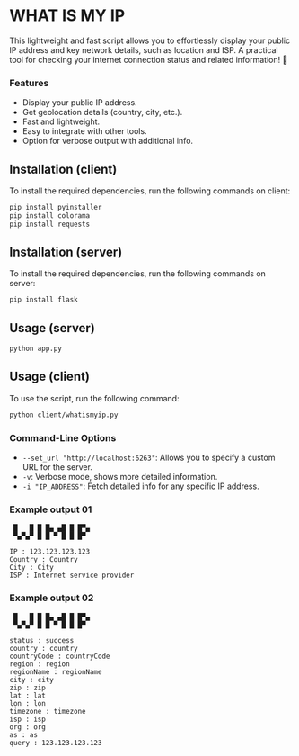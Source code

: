 # WHAT IS MY IP 



This lightweight and fast script allows you to effortlessly display your public IP address and key network details, such as location and ISP. A practical tool for checking your internet connection status and related information! 🚀




### Features
- Display your public IP address.
- Get geolocation details (country, city, etc.).
- Fast and lightweight.
- Easy to integrate with other tools.
- Option for verbose output with additional info.



## Installation (client)

To install the required dependencies, run the following commands on client:

```bash
pip install pyinstaller
pip install colorama
pip install requests
```


## Installation (server)

To install the required dependencies, run the following commands on server:

```bash
pip install flask
```



## Usage (server)
```bash
python app.py
```



## Usage (client)

To use the script, run the following command:

```bash
python client/whatismyip.py
```



### Command-Line Options
- `--set_url "http://localhost:6263"`: Allows you to specify a custom URL for the server.
- `-v`: Verbose mode, shows more detailed information.
- `-i "IP_ADDRESS"`: Fetch detailed info for any specific IP address.





### Example output 01 
```
 █   █ █ █▄ ▄█ █ █▀▄
 ▀▄▀▄▀ █ █ ▀ █ █ █▀ 

IP : 123.123.123.123
Country : Country
City : City
ISP : Internet service provider
```

### Example output 02
```
 █   █ █ █▄ ▄█ █ █▀▄
 ▀▄▀▄▀ █ █ ▀ █ █ █▀ 

status : success
country : country
countryCode : countryCode
region : region
regionName : regionName
city : city
zip : zip
lat : lat
lon : lon
timezone : timezone
isp : isp
org : org
as : as
query : 123.123.123.123
```

